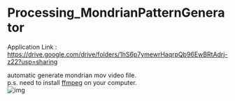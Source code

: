# Processing_MondrianPatternGenerator

Application Link : https://drive.google.com/drive/folders/1hS6p7ymewrHaqrpQb96EwBRtAdrj-z22?usp=sharing

automatic generate mondrian mov video file.  
p.s. need to install [ffmpeg](https://www.ffmpeg.org/download.html) on your computer.  
![img](https://github.com/doremi31618/Processing_MondrianPatternGenerator/blob/master/Mondrians.gif)
